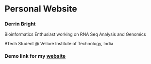 # Personal Website
<h3> Derrin Bright</h3>
<p> Bioinformatics Enthusiast working on RNA Seq Analysis and Genomics</p>
<p> BTech Student @ Vellore Institute of Technology, India</p> 
<h3> Demo link for my <a href="https://derrinbright.github.io/">website</a></h3>
